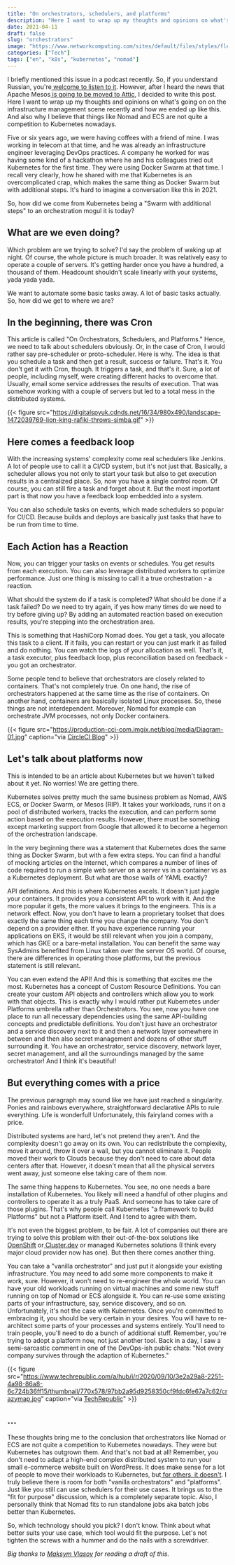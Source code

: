 ```yaml
---
title: "On orchestrators, schedulers, and platforms"
description: "Here I want to wrap up my thoughts and opinions on what's going on on the infrastructure management scene recently and how we ended up like this. And also why I believe that things like Nomad and ECS are not quite a competition to Kubernetes nowadays"
date: 2021-04-11
draft: false
slug: "orchestrators"
image: "https://www.networkcomputing.com/sites/default/files/styles/flexslider_full/public/1-intro_12_0.jpg?itok=a0sMEFXG"
categories: ["Tech"]
tags: ["en", "k8s", "kubernetes", "nomad"]
---
```


I briefly mentioned this issue in a podcast recently. So, if you understand Russian, you're[ welcome to listen to it](https://youtu.be/GVvYuFy0GJg). However, after I heard the news that Apache Mesos[ is going to be moved to Attic](https://news.ycombinator.com/item?id=26713082), I decided to write this post. Here I want to wrap up my thoughts and opinions on what's going on on the infrastructure management scene recently and how we ended up like this. And also why I believe that things like Nomad and ECS are not quite a competition to Kubernetes nowadays.

Five or six years ago, we were having coffees with a friend of mine. I was working in telecom at that time, and he was already an infrastructure engineer leveraging DevOps practices. A company he worked for was having some kind of a hackathon where he and his colleagues tried out Kubernetes for the first time. They were using Docker Swarm at that time. I recall very clearly, how he shared with me that Kubernetes is an overcomplicated crap, which makes the same thing as Docker Swarm but with additional steps. It's hard to imagine a conversation like this in 2021.

So, how did we come from Kubernetes being a "Swarm with additional steps" to an orchestration mogul it is today?

## What are we even doing?

Which problem are we trying to solve? I'd say the problem of waking up at night. Of course, the whole picture is much broader. It was relatively easy to operate a couple of servers. It's getting harder once you have a hundred, a thousand of them. Headcount shouldn't scale linearly with your systems, yada yada yada.

We want to automate some basic tasks away. A lot of basic tasks actually. So, how did we get to where we are?

## In the beginning, there was Cron

This article is called "On Orchestrators, Schedulers, and Platforms." Hence, we need to talk about schedulers obviously. Or, in the case of Cron, I would rather say pre-scheduler or proto-scheduler. Here is why. The idea is that you schedule a task and then get a result, success or failure. That's it. You don't get it with Cron, though. It triggers a task, and that's it. Sure, a lot of people, including myself, were creating different hacks to overcome that. Usually, email some service addresses the results of execution. That was somehow working with a couple of servers but led to a total mess in the distributed systems.

{{< figure src="https://digitalspyuk.cdnds.net/16/34/980x490/landscape-1472039769-lion-king-rafiki-throws-simba.gif" >}}

## Here comes a feedback loop

With the increasing systems' complexity come real schedulers like Jenkins. A lot of people use to call it a CI/CD system, but it's not just that. Basically, a scheduler allows you not only to start your task but also to get execution results in a centralized place. So, now you have a single control room. Of course, you can still fire a task and forget about it. But the most important part is that now you have a feedback loop embedded into a system.

You can also schedule tasks on events, which made schedulers so popular for CI/CD. Because builds and deploys are basically just tasks that have to be run from time to time.

## Each Action has a Reaction

Now, you can trigger your tasks on events or schedules. You get results from each execution. You can also leverage distributed workers to optimize performance. Just one thing is missing to call it a true orchestration - a reaction.

What should the system do if a task is completed? What should be done if a task failed? Do we need to try again, if yes how many times do we need to try before giving up? By adding an automated reaction based on execution results, you're stepping into the orchestration area.

This is something that HashiCorp Nomad does. You get a task, you allocate this task to a client. If it fails, you can restart or you can just mark it as failed and do nothing. You can watch the logs of your allocation as well. That's it, a task executor, plus feedback loop, plus reconciliation based on feedback - you got an orchestrator.

Some people tend to believe that orchestrators are closely related to containers. That's not completely true. On one hand, the rise of orchestrators happened at the same time as the rise of containers. On another hand, containers are basically isolated Linux processes. So, these things are not interdependent. Moreover, Nomad for example can orchestrate JVM processes, not only Docker containers.

{{< figure src="https://production-cci-com.imgix.net/blog/media/Diagram-01.jpg" caption="via [CircleCI Blog](https://circleci.com/blog/the-feedback-loop-how-to-adapt-to-constant-change/)" >}}

## Let's talk about platforms now

This is intended to be an article about Kubernetes but we haven't talked about it yet. No worries! We are getting there.

Kubernetes solves pretty much the same business problem as Nomad, AWS ECS, or Docker Swarm, or Mesos (RIP). It takes your workloads, runs it on a pool of distributed workers, tracks the execution, and can perform some action based on the execution results. However, there must be something except marketing support from Google that allowed it to become a hegemon of the orchestration landscape.

In the very beginning there was a statement that Kubernetes does the same thing as Docker Swarm, but with a few extra steps. You can find a handful of mocking articles on the Internet, which compares a number of lines of code required to run a simple web server on a server vs in a container vs as a Kubernetes deployment. But what are those walls of YAML exactly?

API definitions. And this is where Kubernetes excels. It doesn't just juggle your containers. It provides you a consistent API to work with it. And the more popular it gets, the more values it brings to the engineers. This is a network effect. Now, you don't have to learn a proprietary toolset that does exactly the same thing each time you change the company. You don't depend on a provider either. If you have experience running your applications on EKS, it would be still relevant when you join a company, which has GKE or a bare-metal installation. You can benefit the same way SysAdmins benefited from Linux taken over the server OS world. Of course, there are differences in operating those platforms, but the previous statement is still relevant.

You can even extend the API! And this is something that excites me the most. Kubernetes has a concept of Custom Resource Definitions. You can create your custom API objects and controllers which allow you to work with that objects. This is exactly why I would rather put Kubernetes under Platforms umbrella rather than Orchestrators. You see, now you have one place to run all necessary dependencies using the same API-building concepts and predictable definitions. You don't just have an orchestrator and a service discovery next to it and then a network layer somewhere in between and then also secret management and dozens of other stuff surrounding it. You have an orchestrator, service discovery, network layer, secret management, and all the surroundings managed by the same orchestrator! And I think it's beautiful!

## But everything comes with a price

The previous paragraph may sound like we have just reached a singularity. Ponies and rainbows everywhere, straightforward declarative APIs to rule everything. Life is wonderful! Unfortunately, this fairyland comes with a price.

Distributed systems are hard, let's not pretend they aren't. And the complexity doesn't go away on its own. You can redistribute the complexity, move it around, throw it over a wall, but you cannot eliminate it. People moved their work to Clouds because they don't need to care about data centers after that. However, it doesn't mean that all the physical servers went away, just someone else taking care of them now.

The same thing happens to Kubernetes. You see, no one needs a bare installation of Kubernetes. You likely will need a handful of other plugins and controllers to operate it as a truly PaaS. And someone has to take care of those plugins. That's why people call Kubernetes "a framework to build Platforms" but not a Platform itself. And I tend to agree with them.

It's not even the biggest problem, to be fair. A lot of companies out there are trying to solve this problem with their out-of-the-box solutions like[ OpenShift](https://www.openshift.com/) or[ Cluster.dev](https://cluster.dev/) or managed Kubernetes solutions (I think every major cloud provider now has one). But then there comes another thing.

You can take a "vanilla orchestrator" and just put it alongside your existing infrastructure. You may need to add some more components to make it work, sure. However, it won't need to re-engineer the whole world. You can have your old workloads running on virtual machines and some new stuff running on top of Nomad or ECS alongside it. You can re-use some existing parts of your infrastructure, say, service discovery, and so on. Unfortunately, it's not the case with Kubernetes. Once you're committed to embracing it, you should be very certain in your desires. You will have to re-architect some parts of your processes and systems entirely. You'll need to train people, you'll need to do a bunch of additional stuff. Remember, you're trying to adopt a platform now, not just another tool. Back in a day, I saw a semi-sarcastic comment in one of the DevOps-ish public chats: "Not every company survives through the adaption of Kubernetes."

{{< figure src="https://www.techrepublic.com/a/hub/i/r/2020/09/10/3e2a29a8-2251-4a98-86a8-6c724b36ff15/thumbnail/770x578/97bb2a95d9258350cf9fdc6fe67a7c62/crazymap.jpg" caption="via [TechRepublic](https://www.techrepublic.com/article/take-a-look-at-the-cloud-native-landscape-if-you-dare/)" >}}

## ...

These thoughts bring me to the conclusion that orchestrators like Nomad or ECS are not quite a competition to Kubernetes nowadays. They were but Kubernetes has outgrown them. And that's not bad at all! Remember, you don't need to adapt a high-end complex distributed system to run your small e-commerce website built on WordPress. It does make sense for a lot of people to move their workloads to Kubernetes, but[ for others, it doesn't](https://mrkaran.dev/posts/home-server-nomad/). I truly believe there is room for both "vanilla orchestrators" and "platforms". Just like you still can use schedulers for their use cases. It brings us to the "fit for purpose" discussion, which is a completely separate topic. Also, I personally think that Nomad fits to run standalone jobs aka batch jobs better than Kubernetes.

So, which technology should you pick? I don't know. Think about what better suits your use case, which tool would fit the purpose. Let's not tighten the screws with a hummer and do the nails with a screwdriver.

_Big thanks to [Maksym Vlasov](https://www.linkedin.com/in/maxymvlasov/) for reading a draft of this._
